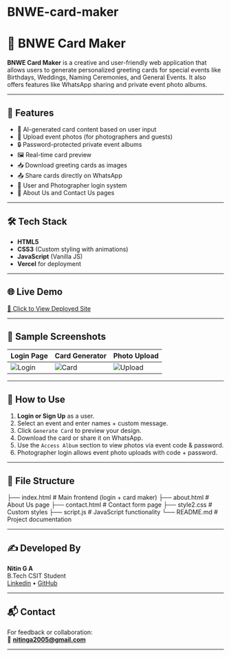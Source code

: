 # BNWE-card-maker
<!-- Trigger redeploy -->
# 🎉 BNWE Card Maker

**BNWE Card Maker** is a creative and user-friendly web application that allows users to generate personalized greeting cards for special events like Birthdays, Weddings, Naming Ceremonies, and General Events. It also offers features like WhatsApp sharing and private event photo albums.

---

## 🚀 Features

- 🎨 AI-generated card content based on user input
- 📸 Upload event photos (for photographers and guests)
- 🔒 Password-protected private event albums
- 🖼️ Real-time card preview
- 📥 Download greeting cards as images
- 📤 Share cards directly on WhatsApp
- 🔐 User and Photographer login system
- 📄 About Us and Contact Us pages

---

## 🛠 Tech Stack

- **HTML5**
- **CSS3** (Custom styling with animations)
- **JavaScript** (Vanilla JS)
- **Vercel** for deployment

---

## 🌐 Live Demo

[🔗 Click to View Deployed Site](https://bnwe-card-maker.vercel.app)

---

## 📸 Sample Screenshots

| Login Page | Card Generator | Photo Upload |
|------------|----------------|--------------|
| ![Login](https://via.placeholder.com/200x100?text=Login+Page) | ![Card](https://via.placeholder.com/200x100?text=Card+Maker) | ![Upload](https://via.placeholder.com/200x100?text=Photo+Upload) |

---

## 🔑 How to Use

1. **Login or Sign Up** as a user.
2. Select an event and enter names + custom message.
3. Click `Generate Card` to preview your design.
4. Download the card or share it on WhatsApp.
5. Use the `Access Album` section to view photos via event code & password.
6. Photographer login allows event photo uploads with code + password.

---

## 📂 File Structure

├── index.html # Main frontend (login + card maker)
├── about.html # About Us page
├── contact.html # Contact form page
├── style2.css # Custom styles
├── script.js # JavaScript functionality
└── README.md # Project documentation

---

## ✍️ Developed By

**Nitin G A**  
B.Tech CSIT Student  
[Linkedin](https://www.linkedin.com/in/nitin-g-a-728011280?utm_source=share&utm_campaign=share_via&utm_content=profile&utm_medium=android_app) • [GitHub](https://github.com/Nitin-G-A)

---

## 📬 Contact

For feedback or collaboration:  
📧 **nitinga2005@gmail.com**

---

